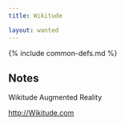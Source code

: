```yaml
---
title: Wikitude

layout: wanted
---
```

{% include common-defs.md %}

## Notes

Wikitude Augmented Reality

http://Wikitude.com


